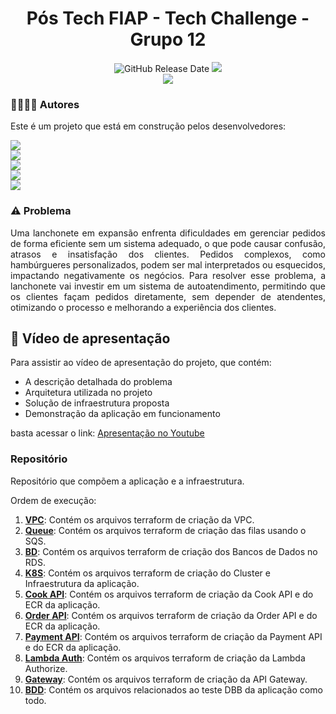 <div align="center">

# Pós Tech FIAP - Tech Challenge - Grupo 12

![GitHub Release Date](https://img.shields.io/badge/Release%20Date-Fevereiro%202025-yellowgreen)
![](https://img.shields.io/badge/Status-Em%20Desenvolvimento-yellowgreen)
<br>
![](https://img.shields.io/badge/Version-%20v4.0.0-brightgreen)
</div>

### 👨‍💼👩‍💼‍ Autores

Este é um projeto que está em construção pelos desenvolvedores:

![](https://img.shields.io/badge/RM357321-Alexandre%20Miranda-blue)
<br>
![](https://img.shields.io/badge/RM357437-Diego%20Ceccon-blue)
<br>
![](https://img.shields.io/badge/RM357218-Jéssica%20Rodrigues%20-blue)
<br>
![](https://img.shields.io/badge/RM358002-Rodrigo%20Sartori-blue)
<br>
![](https://img.shields.io/badge/RM357991-Wilton%20Souza%20-blue)

### ⚠️ Problema

<p align="justify">Uma lanchonete em expansão enfrenta dificuldades em gerenciar pedidos de forma eficiente sem um sistema adequado, o que pode causar confusão, atrasos e insatisfação dos clientes. Pedidos complexos, como hambúrgueres personalizados, podem ser mal interpretados ou esquecidos, impactando negativamente os negócios. Para resolver esse problema, a lanchonete vai investir em um sistema de autoatendimento, permitindo que os clientes façam pedidos diretamente, sem depender de atendentes, otimizando o processo e melhorando a experiência dos clientes.</p>

## 🎥 Vídeo de apresentação

Para assistir ao vídeo de apresentação do projeto, que contém:
- A descrição detalhada do problema
- Arquitetura utilizada no projeto
- Solução de infraestrutura proposta
- Demonstração da aplicação em funcionamento

basta acessar o link: [Apresentação no Youtube](https://www.youtube.com/watch?v=KRY-Z74_NAk)

### Repositório

Repositório que compõem a aplicação e a infraestrutura.

Ordem de execução: 
1. **[VPC](https://github.com/fiap-soat-12/tech-challenge-vpc)**: Contém os arquivos terraform de criação da VPC.
2. **[Queue](https://github.com/fiap-soat-12/tech-challenge-queue)**: Contém os arquivos terraform de criação das filas usando o SQS.
3. **[BD](https://github.com/fiap-soat-12/tech-challenge-db)**: Contém os arquivos terraform de criação dos Bancos de Dados no RDS.
4. **[K8S](https://github.com/fiap-soat-12/tech-challenge-k8s)**: Contém os arquivos terraform de criação do Cluster e Infraestrutura da aplicação.
5. **[Cook API](https://github.com/fiap-soat-12/tech-challenge-cook-api)**: Contém os arquivos terraform de criação da Cook API e do ECR da aplicação.
6. **[Order API](https://github.com/fiap-soat-12/tech-challenge-order-api)**: Contém os arquivos terraform de criação da Order API e do ECR da aplicação.
7. **[Payment API](https://github.com/fiap-soat-12/tech-challenge-payment-api)**: Contém os arquivos terraform de criação da Payment API e do ECR da aplicação.
8. **[Lambda Auth](https://github.com/fiap-soat-12/tech-challenge-lambda-auth)**: Contém os arquivos terraform de criação da Lambda Authorize.
9. **[Gateway](https://github.com/fiap-soat-12/tech-challenge-gateway)**: Contém os arquivos terraform de criação da API Gateway.
10. **[BDD](https://github.com/fiap-soat-12/tech-challenge-bdd)**: Contém os arquivos relacionados ao teste DBB da aplicação como todo.

